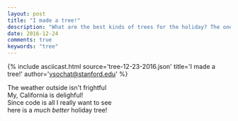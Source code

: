 ```yaml
---
layout: post
title: "I made a tree!"
description: "What are the best kinds of trees for the holiday? The ones made with code, of course!"
date: 2016-12-24
comments: true
keywords: "tree"
---
```


{% include asciicast.html source='tree-12-23-2016.json' title='I made a tree!' author='vsochat@stanford.edu' %}

The weather outside isn't frightful<br>
My, California is delighful!<br>
Since code is all I really want to see<br>
here is a _much better_ holiday tree!<br>
